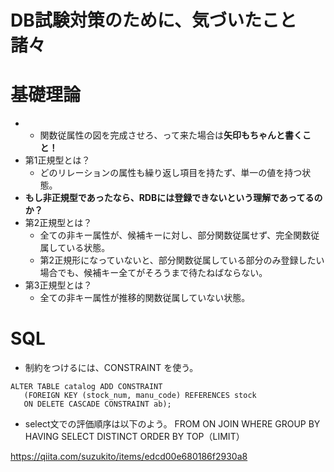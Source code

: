# DB試験対策のために、気づいたこと諸々
# 基礎理論
* * 関数従属性の図を完成させろ、って来た場合は**矢印もちゃんと書くこと！**
* 第1正規型とは？
  * どのリレーションの属性も繰り返し項目を持たず、単一の値を持つ状態。
* **もし非正規型であったなら、RDBには登録できないという理解であってるのか？**
* 第2正規型とは？
  * 全ての非キー属性が、候補キーに対し、部分関数従属せず、完全関数従属している状態。
  * 第2正規形になっていないと、部分関数従属している部分のみ登録したい場合でも、候補キー全てがそろうまで待たねばならない。
* 第3正規型とは？
  * 全ての非キー属性が推移的関数従属していない状態。

# SQL
* 制約をつけるには、CONSTRAINT を使う。

```
ALTER TABLE catalog ADD CONSTRAINT
   (FOREIGN KEY (stock_num, manu_code) REFERENCES stock
   ON DELETE CASCADE CONSTRAINT ab);
```

* select文での評価順序は以下のよう。
FROM
ON
JOIN
WHERE
GROUP BY
HAVING
SELECT
DISTINCT
ORDER BY
TOP（LIMIT）

https://qiita.com/suzukito/items/edcd00e680186f2930a8


